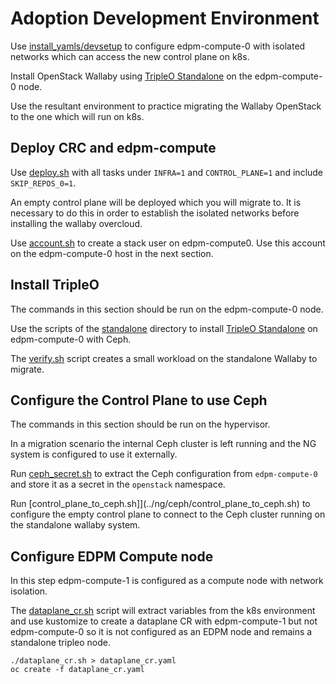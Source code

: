 # Adoption Development Environment

Use
[install_yamls/devsetup](https://github.com/openstack-k8s-operators/install_yamls/tree/master/devsetup)
to configure edpm-compute-0 with isolated networks
which can access the new control plane on k8s.

Install OpenStack Wallaby using
[TripleO
Standalone](https://docs.openstack.org/project-deploy-guide/tripleo-docs/latest/deployment/standalone.html)
on the edpm-compute-0 node.

Use the resultant environment to practice migrating the Wallaby
OpenStack to the one which will run on k8s.

## Deploy CRC and edpm-compute

Use [deploy.sh](../ng/deploy.sh) with all tasks under `INFRA=1`
and `CONTROL_PLANE=1` and include `SKIP_REPOS_0=1`.

An empty control plane will be deployed which you will migrate to.
It is necessary to do this in order to establish the isolated
networks before installing the wallaby overcloud.

Use [account.sh](account.sh) to create a stack user on edpm-compute0.
Use this account on the edpm-compute-0 host in the next section.

## Install TripleO

The commands in this section should be run on the edpm-compute-0 node.

Use the scripts of the [standalone](standalone) directory to install
[TripleO Standalone](https://docs.openstack.org/project-deploy-guide/tripleo-docs/latest/deployment/standalone.html)
on edpm-compute-0 with Ceph.

The [verify.sh](standalone/verify.sh) script creates a small workload
on the standalone Wallaby to migrate.

## Configure the Control Plane to use Ceph

The commands in this section should be run on the hypervisor.

In a migration scenario the internal Ceph cluster is left running and
the NG system is configured to use it externally.

Run [ceph_secret.sh](../ng/ceph/ceph_secret.sh) to extract the Ceph
configuration from `edpm-compute-0` and store it as a secret in the
`openstack` namespace.

Run [control_plane_to_ceph.sh]](../ng/ceph/control_plane_to_ceph.sh)
to configure the empty control plane to connect to the Ceph cluster
running on the standalone wallaby system.

## Configure EDPM Compute node

In this step edpm-compute-1 is configured as a compute node with
network isolation.

The [dataplane_cr.sh](dataplane_cr.sh) script will extract variables
from the k8s environment and use kustomize to create a dataplane CR
with edpm-compute-1 but not edpm-compute-0 so it is not configured as
an EDPM node and remains a standalone tripleo node.

```
./dataplane_cr.sh > dataplane_cr.yaml
oc create -f dataplane_cr.yaml
```
